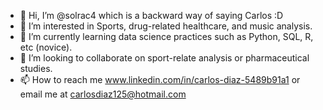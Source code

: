 - 👋 Hi, I’m @solrac4 which is a backward way of saying Carlos :D
- 👀 I’m interested in Sports, drug-related healthcare, and music analysis.
- 🌱 I’m currently learning data science practices such as Python, SQL, R, etc (novice).
- 💞️ I’m looking to collaborate on sport-relate analysis or pharmaceutical studies.
- 📫 How to reach me www.linkedin.com/in/carlos-diaz-5489b91a1 or email me at carlosdiaz125@hotmail.com

<!---
solrac4/solrac4 is a ✨ special ✨ repository because its `README.md` (this file) appears on your GitHub profile.
You can click the Preview link to take a look at your changes.
--->
